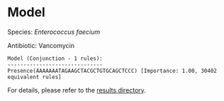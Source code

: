 
# Model

Species: *Enterococcus faecium*

Antibiotic: Vancomycin

```
Model (Conjunction - 1 rules):
------------------------------
Presence(AAAAAAATAGAAGCTACGCTGTGCAGCTCCC) [Importance: 1.00, 30402 equivalent rules]

```

For details, please refer to the [results directory](../../../../../results/scm_b/enterococcus%20faecium/vancomycin/repeat_3/).

